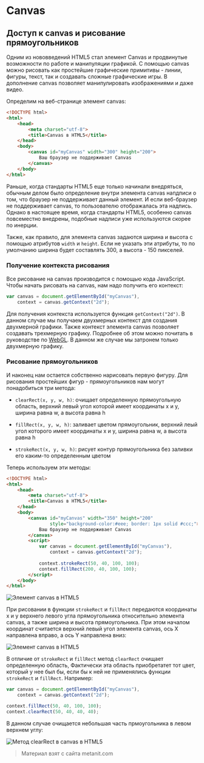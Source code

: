 # Canvas

## Доступ к canvas и рисование прямоугольников

Одним из нововведений HTML5 стал элемент Canvas и продвинутые возможности по работе и манипуляции графикой. С помощью canvas можно рисовать как простейшие графические примитивы - линии, фигуры, текст, так и создавать сложные графические игры. В дополнение canvas позволяет манипулировать изображениями и даже видео.



Определим на веб-странице элемент canvas:

```html
<!DOCTYPE html>
<html>
    <head>
        <meta charset="utf-8">
        <title>Canvas в HTML5</title>
    </head>
    <body>
        <canvas id="myCanvas" width="300" height="200">
            Ваш браузер не поддерживает Canvas
        </canvas>
    </body>
</html>
```

Раньше, когда стандарты HTML5 еще только начинали внедряться, обычным делом было определение внутри элемента canvas напдписи о том, что браузер не поддерживает данный элемент. И если веб-браузер не поддерживает canvas, то пользователю отображалась эта надпись. Однако в настоящее время, когда стандарты HTML5, особенно canvas повсеместно внедрены, подобные надписи уже используются скорее по инерции.

Также, как правило, для элемента canvas задаются ширина и высота с помощью атрибутов `width` и `height`. Если не указать эти атрибуты, то по умолчанию ширина будет составлять 300, а высота - 150 пикселей.

### Получение контекста рисования

Все рисование на canvas производится с помощью кода JavaScript. Чтобы начать рисовать на canvas, нам надо получить его контекст:

```js
var canvas = document.getElementById("myCanvas"), 
    context = canvas.getContext("2d");
```

Для получения контекста используется функция `getContext("2d")`. В данном случае мы получаем двухмерных контекст для создания двухмерной графики. Также контекст элемента canvas позволяет создавать трехмерную графику. Подробнее об этом можно почитать в руководстве по [WebGL](//metanit.com/web/webgl/). В данном же случае мы затронем только двухмерную графику.

### Рисование прямоугольников

И наконец нам остается собственно нарисовать первую фигуру. Для рисования простейших фигур - прямоугольников нам могут понадобиться три метода:

- `clearRect(x, y, w, h)`: очищает определенную прямоугольную область, верхний левый угол которой имеет координаты x и y, 
ширина равна w, а высота равна h

- `fillRect(x, y, w, h)`: заливает цветом прямоугольник, верхний леый угол которого имеет координаты x и y, 
ширина равна w, а высота равна h

- `strokeRect(x, y, w, h)`: рисует контур прямоугольника без заливки его каким-то определенным цветом

Теперь используем эти методы:

```html
<!DOCTYPE html>
<html>
    <head>
        <meta charset="utf-8">
        <title>Canvas в HTML5</title>
    </head>
    <body>
        <canvas id="myCanvas" width="350" height="200" 
                style="background-color:#eee; border: 1px solid #ccc;">
            Ваш браузер не поддерживает Canvas
        </canvas>
        <script>
            var canvas = document.getElementById("myCanvas"), 
                context = canvas.getContext("2d");
                
            context.strokeRect(50, 40, 100, 100);
            context.fillRect(200, 40, 100, 100);
        </script>
    </body>
</html>
```

![Элемент canvas в HTML5](https://metanit.com/web/html5/pics/6.1.png)

При рисовании в функции `strokeRect` и `fillRect` передаются координаты x и y верхнего левого угла прямоугольника относительно элемента canvas, а также ширина и высота прямоугольника. При этом началом координат считается верхний левый угол элемента canvas, ось X направлена вправо, а ось Y направлена вниз:

![Элемент canvas в HTML5](https://metanit.com/web/html5/pics/6.2.png)

В отличие от `strokeRect` и `fillRect` метод `clearRect` очищает определенную область, Фактически эта область приобретатет тот цвет, который у нее был бы, если бы к ней не применялись функции `strokeRect` и `fillRect`. Например:

```js
var canvas = document.getElementById("myCanvas"), 
    context = canvas.getContext("2d");

context.fillRect(50, 40, 100, 100);
context.clearRect(50, 40, 40, 40);
```

В данном случае очищается небольшая часть прмоугольника в левом верхнем углу:

![Метод clearRect в canvas в HTML5](https://metanit.com/web/html5/pics/6.30.png)


> Материал взят с сайта metanit.com